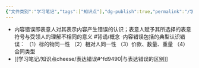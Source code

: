 ```yaml
---
{"文件类别":"学习笔记","tags":["知识点"],"dg-publish":true,"permalink":"/学习笔记/知识点cheese/内容错误/","dgPassFrontmatter":true,"created":"2024-07-17T10:23:59.372+08:00","updated":"2024-09-11T12:13:34.750+08:00"}
---
```


- 内容错误即表意人对其表示内容产生错误的认识；表意人赋予其所选择的表意符号与受领人的理解不相同的意义 #背诵/概念 
·内容错误包括的典型认识错误：
（1）标的物同一性
（2）相对人同一性
（3）价款、数量、重量
（4）合同类型
- [[学习笔记/知识点cheese/表达错误#^fd9490\|与表达错误的区别]]